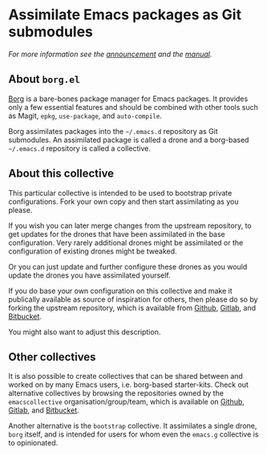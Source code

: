 Assimilate Emacs packages as Git submodules
===========================================

*For more information see the [announcement][init] and the [manual].*

About `borg.el`
---------------

[Borg][repo] is a bare-bones package manager for Emacs packages.  It
provides only a few essential features and should be combined with
other tools such as Magit, `epkg`, `use-package`, and `auto-compile`.

Borg assimilates packages into the `~/.emacs.d` repository as Git
submodules.  An assimilated package is called a drone and a borg-based
`~/.emacs.d` repository is called a collective.

About this collective
---------------------

This particular collective is intended to be used to bootstrap private
configurations.  Fork your own copy and then start assimilating as you
please.

If you wish you can later merge changes from the upstream repository,
to get updates for the drones that have been assimilated in the base
configuration.  Very rarely additional drones might be assimilated or
the configuration of existing drones might be tweaked.

Or you can just update and further configure these drones as you would
update the drones you have assimilated yourself.

If you do base your own configuration on this collective and make it
publically available as source of inspiration for others, then please
do so by forking the upstream repository, which is available from
[Github][gh-this], [Gitlab][gl-this], and [Bitbucket][bb-this].

You might also want to adjust this description.

Other collectives
-----------------

It is also possible to create collectives that can be shared between
and worked on by many Emacs users, i.e. borg-based starter-kits.
Check out alternative collectives by browsing the repositories owned
by the `emacscollective` organisation/group/team, which is available
on [Github][gh-all], [Gitlab][gl-all], and [Bitbucket][bb-all].

Another alternative is the `bootstrap` collective.  It assimilates a
single drone, `borg` itself, and is intended for users for whom even
the `emacs.g` collective is to opinionated.

[init]:    https://emacsair.me/2016/05/17/assimilate-emacs-packages-as-git-submodules
[repo]:    https://gitlab.com/tarsius/borg
[manual]:  https://emacsmirror.net/manual/borg

[gh-this]: https://github.com/emacscollective/emacs.g
[gl-this]: https://gitlab.com/emacscollective/emacs.g
[bb-this]: https://bitbucket.com/emacscollective/emacs.g
[gh-all]:  https://github.com/emacscollective
[gl-all]:  https://gitlab.com/emacscollective
[bb-all]:  https://bitbucket.com/emacscollective
